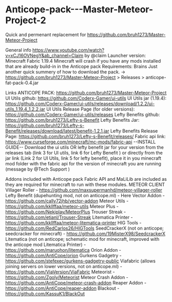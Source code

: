 # Anticope-pack---Master-Meteor-Project-2
Quick and permenant replacement for https://github.com/bruh1273/Master-Meteor-Project

General info
https://www.youtube.com/watch?v=xCJ16OVNegY&ab_channel=Claim by @claim 
Launcher version: Minecraft Fabric 1.19.4
Minecraft will crash if you have any mods installed that are already build-in in the Anticope pack
Requirements: Brains
Just another quick summery of how to download the pack. ->
https://github.com/bruh1273/Master-Meteor-Project > Releases > anticope-fat-pack-0.4.jar

Links
ANTICOPE PACK: https://github.com/bruh1273/Master-Meteor-Project
UI Utils github: https://github.com/Coderx-Gamer/ui-utils
UI Utils jar (1.19.4): https://github.com/Coderx-Gamer/ui-utils/releases/download/1.2.2/ui-utils_1.19.4_1.2.2.jar
UI Utils Release Page (for older versions): https://github.com/Coderx-Gamer/ui-utils/releases
Lefty Benefits github: https://github.com/bruh1273/Lefty-s-Benefit
Lefty Benefits Jar: https://github.com/bruh1273/Lefty-s-Benefit/releases/download/latest/benefit-1.2.1.jar
Lefty Benefits Release Page: https://github.com/bruh1273/Lefty-s-Benefit/releases/
Fabric api link: https://www.curseforge.com/minecraft/mc-mods/fabric-api
--INSTALL GUIDE--
Download the ui utils OR lefty benefit jar for your version from the releases tab (link 3 for UI utils, link 6 for Lefty Benefit ) or directly from the jar link (Link 2 for UI Utils, link 5 for lefty benefit), place it in you minecraft mod folder with the fabric api for the version of minecraft you are running (message by @Tech Support )

Addons included with Anticope pack
Fabric API and MaLiLib are included as they are required for minecraft to run with these modules.
METEOR CLIENT
Villager Roller - https://github.com/maxsupermanhd/meteor-villager-roller
Lefty Benefit (dupehunting mod, not on anticope.ml) - Here
Vector Addon - https://github.com/cally72jhb/vector-addon
Meteor Utils - https://github.com/kkllffaa/meteor-utils
Meteor Plus - https://github.com/Nekiplay/MeteorPlus
Trouser Streak - https://github.com/etianl/Trouser-Streak
Litematica Printer - https://github.com/kkllffaa/meteor-litematica-printer
HIG Tools - https://github.com/RedCarlos26/HIGTools
SeedCrackerX (not on anticope; seedcracker for minecraft) - https://github.com/19MisterX98/SeedcrackerX
Litematica (not on anticope; schematic mod for minecraft, improved with the anticope mod Litematica Printer) - https://github.com/maruohon/litematica
Orion Addon - https://github.com/AntiCope/orion
Gurkens Gadgetry - https://github.com/stefexec/gurkens-gadgetry-public
Viafabric (allows joining servers on lower versions, not on anticope.ml) - https://github.com/ViaVersion/ViaFabric
Meteorist - https://github.com/Zgoly/Meteorist
Meteor Crash Addon - https://github.com/AntiCope/meteor-crash-addon
Reaper Addon - https://github.com/AntiCope/reaper-addon
Blackout - https://github.com/KassuK1/BlackOut
